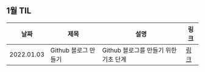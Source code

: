 ## 1월 TIL

| 날짜       | 제목                 | 설명                                  | 링크                                                                                                                                         |
| ---------- | -------------------- | ------------------------------------- | -------------------------------------------------------------------------------------------------------------------------------------------- |
| 2022.01.03 | Github 블로그 만들기 | Github 블로그를 만들기 위한 기초 단계 | [링크](https://github.com/jiy00nn/GDSC-TIL-study/blob/jiyoon-bak/blog/Github%20%EB%B8%94%EB%A1%9C%EA%B7%B8%20%EB%A7%8C%EB%93%A4%EA%B8%B0.md) |
